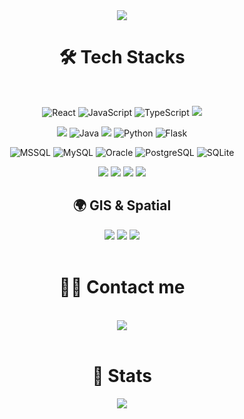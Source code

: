 <div align="center">
  <img src="https://capsule-render.vercel.app/api?type=venom&color=auto&height=300&section=header&text=Welcome!&fontSize=90&fontColor=3572A5" />
</div>

<div align="center">
  <h1> 🛠️ Tech Stacks </h1>
  <br/>
  <div style="margin: 0 auto; text-align: center;" align="center">

![React](https://img.shields.io/badge/react-%2320232a.svg?style=for-the-badge&logo=react&logoColor=%2361DAFB) ![JavaScript](https://img.shields.io/badge/javascript-%23323330.svg?style=for-the-badge&logo=javascript&logoColor=%23F7DF1E) ![TypeScript](https://img.shields.io/badge/typescript-%23007ACC.svg?style=for-the-badge&logo=typescript&logoColor=white) <img src="https://img.shields.io/badge/StyledComponents-DB7093?style=for-the-badge&logo=StyledComponents&logoColor=white">

<img src="https://img.shields.io/badge/springboot-6DB33F?style=for-the-badge&logo=springboot&logoColor=white"> ![Java](https://img.shields.io/badge/java-%23ED8B00.svg?style=for-the-badge&logo=openjdk&logoColor=white) <img src="https://img.shields.io/badge/JPA-59666C?style=for-the-badge&logo=Hibernate&logoColor=white"> ![Python](https://img.shields.io/badge/python-3670A0?style=for-the-badge&logo=python&logoColor=ffdd54) ![Flask](https://img.shields.io/badge/flask-%23000.svg?style=for-the-badge&logo=flask&logoColor=white)

![MSSQL](https://img.shields.io/badge/mssql-CC2927?style=for-the-badge&logo=microsoftsqlserver&logoColor=white)
![MySQL](https://img.shields.io/badge/mysql-4479A1.svg?style=for-the-badge&logo=mysql&logoColor=white) 
![Oracle](https://img.shields.io/badge/oracle-F80000?style=for-the-badge&logo=oracle&logoColor=white) 
![PostgreSQL](https://img.shields.io/badge/postgresql-336791?style=for-the-badge&logo=postgresql&logoColor=white) 
![SQLite](https://img.shields.io/badge/sqlite-003B57?style=for-the-badge&logo=sqlite&logoColor=white)

<img src="https://img.shields.io/badge/Firebase-FFCA28?style=for-the-badge&logo=Firebase&logoColor=black">

<img src="https://img.shields.io/badge/AWS-232F3E?style=for-the-badge&logo=amazonwebservices&logoColor=white"> 
<img src="https://img.shields.io/badge/Figma-F24E1E?style=for-the-badge&logo=Figma&logoColor=white"> 
<img src="https://img.shields.io/badge/Notion-000000?style=for-the-badge&logo=Notion&logoColor=white">

<br/>

<h2>🌍 GIS & Spatial</h2>

<img src="https://img.shields.io/badge/OpenLayers-1F6FEB?style=for-the-badge&logoColor=white">
<img src="https://img.shields.io/badge/ArcGIS-34A853?style=for-the-badge&logoColor=white">
<img src="https://img.shields.io/badge/GeoServer-00ADEF?style=for-the-badge&logoColor=white">

</div>
</div>

<br/>

<div align="center">
  <h1> 🧑‍💻 Contact me </h1>
  <br/>
  <div align="center">
    <a href="mailto:jinwoo1004@kakao.com">
      <img src="https://img.shields.io/badge/KAKAO-EA4335?style=for-the-badge&logo=Gmail&logoColor=white">
    </a>
  </div>
  <br/>
</div>

<div align="center">
  <h1> 🏅 Stats </h1>
  <div align="center">
    <img src="https://github-readme-stats.vercel.app/api/top-langs/?username=jinwoo1004&layout=compact&bg_color=60,d6deff,d9bcf0&title_color=000000&text_color=000000" />
  </div>
</div>
